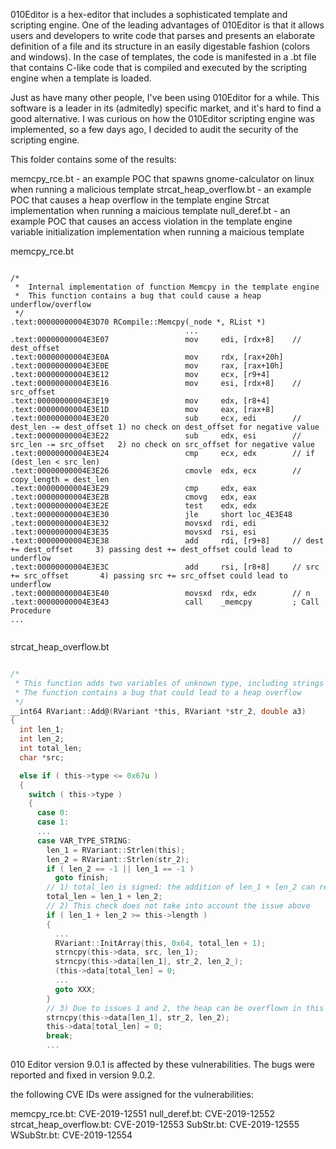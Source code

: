 010Editor is a hex-editor that includes a sophisticated template and scripting engine.
One of the leading advantages of 010Editor is that it allows users and developers to write code that parses and presents an elaborate definition of a file and its structure in an easily digestable fashion (colors and windows). 
In the case of templates, the code is manifested in a .bt file that contains C-like code that is compiled and executed by the scripting engine when a template is loaded.

Just as have many other people, I've been using 010Editor for a while. This software is a leader in its (admitedly) specific market, and it's hard to find a good alternative.
I was curious on how the 010Editor scripting engine was implemented, so a few days ago, I decided to audit the security of the scripting engine.

This folder contains some of the results:

memcpy_rce.bt - an example POC that spawns gnome-calculator on linux when running a malicious template
strcat_heap_overflow.bt - an example POC that causes a heap overflow in the template engine Strcat implementation when running a maicious template
null_deref.bt - an example POC that causes an access violation in the template engine variable initialization implementation when running a maicious template

memcpy_rce.bt

```Assembly

/*
 *  Internal implementation of function Memcpy in the template engine
 *  This function contains a bug that could cause a heap underflow/overflow
 */
.text:00000000004E3D70 RCompile::Memcpy(_node *, RList *)
                                       ...
.text:00000000004E3E07                 mov     edi, [rdx+8]    // dest_offset
.text:00000000004E3E0A                 mov     rdx, [rax+20h]
.text:00000000004E3E0E                 mov     rax, [rax+10h]
.text:00000000004E3E12                 mov     ecx, [r9+4]
.text:00000000004E3E16                 mov     esi, [rdx+8]    // src_offset
.text:00000000004E3E19                 mov     edx, [r8+4]
.text:00000000004E3E1D                 mov     eax, [rax+8]
.text:00000000004E3E20                 sub     ecx, edi        // dest_len -= dest_offset 1) no check on dest_offset for negative value
.text:00000000004E3E22                 sub     edx, esi        // src_len -= src_offset   2) no check on src_offset for negative value
.text:00000000004E3E24                 cmp     ecx, edx        // if (dest_len < src_len)
.text:00000000004E3E26                 cmovle  edx, ecx        //   copy_length = dest_len
.text:00000000004E3E29                 cmp     edx, eax        
.text:00000000004E3E2B                 cmovg   edx, eax        
.text:00000000004E3E2E                 test    edx, edx        
.text:00000000004E3E30                 jle     short loc_4E3E48 
.text:00000000004E3E32                 movsxd  rdi, edi        
.text:00000000004E3E35                 movsxd  rsi, esi        
.text:00000000004E3E38                 add     rdi, [r9+8]     // dest += dest_offset     3) passing dest += dest_offset could lead to underflow
.text:00000000004E3E3C                 add     rsi, [r8+8]     // src += src_offset       4) passing src += src_offset could lead to underflow
.text:00000000004E3E40                 movsxd  rdx, edx        // n
.text:00000000004E3E43                 call    _memcpy         ; Call Procedure
...


```

strcat_heap_overflow.bt

```C

/*
 * This function adds two variables of unknown type, including strings
 * The function contains a bug that could lead to a heap overflow
 */
__int64 RVariant::Add@(RVariant *this, RVariant *str_2, double a3)
{
  int len_1; 
  int len_2; 
  int total_len;
  char *src;

  else if ( this->type <= 0x67u )
  {
    switch ( this->type )
    {
      case 0:
      case 1:
      ...
      case VAR_TYPE_STRING:
        len_1 = RVariant::Strlen(this);
        len_2 = RVariant::Strlen(str_2);
        if ( len_2 == -1 || len_1 == -1 )
          goto finish;
        // 1) total_len is signed: the addition of len_1 + len_2 can result in a signed integer
        total_len = len_1 + len_2;
        // 2) This check does not take into account the issue above
        if ( len_1 + len_2 >= this->length )
        {
          ...
          RVariant::InitArray(this, 0x64, total_len + 1);
          strncpy(this->data, src, len_1);
          strncpy(this->data[len_1], str_2, len_2_);
          (this->data[total_len] = 0;
          ...
          goto XXX;
        }
        // 3) Due to issues 1 and 2, the heap can be overflown in this strcpy
        strncpy(this->data[len_1], str_2, len_2);
        this->data[total_len] = 0;
        break;
        ...

```

010 Editor version 9.0.1 is affected by these vulnerabilities.
The bugs were reported and fixed in version 9.0.2.

the following CVE IDs were assigned for the vulnerabilities:

memcpy_rce.bt: CVE-2019-12551
null_deref.bt: CVE-2019-12552
strcat_heap_overflow.bt: CVE-2019-12553
SubStr.bt: CVE-2019-12555
WSubStr.bt: CVE-2019-12554
